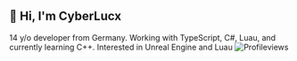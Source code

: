
## 👋 Hi, I'm CyberLucx
14 y/o developer from Germany.
Working with TypeScript, C#, Luau, and currently learning C++.
Interested in Unreal Engine and Luau
![Profileviews](https://komarev.com/ghpvc/?username=CyberLucx&color=blue)
